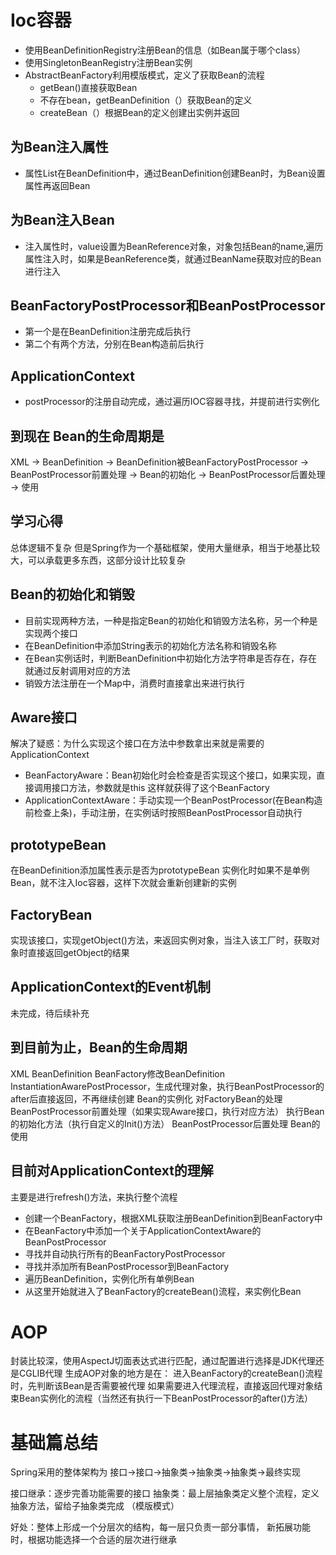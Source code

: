 # Ioc容器
- 使用BeanDefinitionRegistry注册Bean的信息（如Bean属于哪个class）
- 使用SingletonBeanRegistry注册Bean实例
- AbstractBeanFactory利用模版模式，定义了获取Bean的流程
  - getBean()直接获取Bean
  - 不存在bean，getBeanDefinition（）获取Bean的定义
  - createBean（）根据Bean的定义创建出实例并返回

## 为Bean注入属性
- 属性List在BeanDefinition中，通过BeanDefinition创建Bean时，为Bean设置属性再返回Bean

## 为Bean注入Bean
- 注入属性时，value设置为BeanReference对象，对象包括Bean的name,遍历属性注入时，如果是BeanReference类，就通过BeanName获取对应的Bean进行注入

## BeanFactoryPostProcessor和BeanPostProcessor
- 第一个是在BeanDefinition注册完成后执行
- 第二个有两个方法，分别在Bean构造前后执行

## ApplicationContext
- postProcessor的注册自动完成，通过遍历IOC容器寻找，并提前进行实例化

## 到现在 Bean的生命周期是
XML -> BeanDefinition -> BeanDefinition被BeanFactoryPostProcessor
-> BeanPostProcessor前置处理 -> Bean的初始化 -> BeanPostProcessor后置处理
-> 使用


## 学习心得
总体逻辑不复杂
但是Spring作为一个基础框架，使用大量继承，相当于地基比较大，可以承载更多东西，这部分设计比较复杂

## Bean的初始化和销毁
- 目前实现两种方法，一种是指定Bean的初始化和销毁方法名称，另一个种是实现两个接口
- 在BeanDefinition中添加String表示的初始化方法名称和销毁名称
- 在Bean实例话时，判断BeanDefinition中初始化方法字符串是否存在，存在就通过反射调用对应的方法
- 销毁方法注册在一个Map中，消费时直接拿出来进行执行

## Aware接口
解决了疑惑：为什么实现这个接口在方法中参数拿出来就是需要的ApplicationContext
- BeanFactoryAware：Bean初始化时会检查是否实现这个接口，如果实现，直接调用接口方法，参数就是this
这样就获得了这个BeanFactory
- ApplicationContextAware：手动实现一个BeanPostProcessor(在Bean构造前检查上条)，手动注册，在实例话时按照BeanPostProcessor自动执行

## prototypeBean
在BeanDefinition添加属性表示是否为prototypeBean
实例化时如果不是单例Bean，就不注入Ioc容器，这样下次就会重新创建新的实例

## FactoryBean
实现该接口，实现getObject()方法，来返回实例对象，当注入该工厂时，获取对象时直接返回getObject的结果

## ApplicationContext的Event机制
未完成，待后续补充

## 到目前为止，Bean的生命周期
XML
BeanDefinition
BeanFactory修改BeanDefinition
InstantiationAwarePostProcessor，生成代理对象，执行BeanPostProcessor的after后直接返回，不再继续创建
Bean的实例化
对FactoryBean的处理
BeanPostProcessor前置处理（如果实现Aware接口，执行对应方法）
执行Bean的初始化方法（执行自定义的Init()方法）
BeanPostProcessor后置处理
Bean的使用

## 目前对ApplicationContext的理解
主要是进行refresh()方法，来执行整个流程
- 创建一个BeanFactory，根据XML获取注册BeanDefinition到BeanFactory中
- 在BeanFactory中添加一个关于ApplicationContextAware的BeanPostProcessor
- 寻找并自动执行所有的BeanFactoryPostProcessor
- 寻找并添加所有BeanPostProcessor到BeanFactory
- 遍历BeanDefinition，实例化所有单例Bean
- 从这里开始就进入了BeanFactory的createBean()流程，来实例化Bean


# AOP
封装比较深，使用AspectJ切面表达式进行匹配，通过配置进行选择是JDK代理还是CGLIB代理
生成AOP对象的地方是在：
  进入BeanFactory的createBean()流程时，先判断该Bean是否需要被代理
如果需要进入代理流程，直接返回代理对象结束Bean实例化的流程（当然还有执行一下BeanPostProcessor的after()方法）

# 基础篇总结
Spring采用的整体架构为  接口->接口->抽象类->抽象类->抽象类->最终实现

接口继承：逐步完善功能需要的接口
抽象类：最上层抽象类定义整个流程，定义抽象方法，留给子抽象类完成 （模版模式）

好处：整体上形成一个分层次的结构，每一层只负责一部分事情，
新拓展功能时，根据功能选择一个合适的层次进行继承
